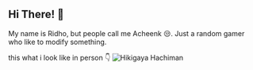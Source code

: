 ## Hi There! 👋
My name is Ridho, but people call me Acheenk 😒. Just a random gamer who like to modify something.

this what i look like in person 👇
![Hikigaya Hachiman](https://miro.medium.com/v2/resize:fit:1200/1*gHlLEEVbh3lB-WbDOrCvlQ.jpeg)


<!--
**Acheenk/acheenk** is a ✨ _special_ ✨ repository because its `README.md` (this file) appears on your GitHub profile.

Here are some ideas to get you started:

- 🔭 I’m currently working on ...
- 🌱 I’m currently learning ...
- 👯 I’m looking to collaborate on ...
- 🤔 I’m looking for help with ...
- 💬 Ask me about ...
- 📫 How to reach me: ...
- 😄 Pronouns: ...
- ⚡ Fun fact: ...
-->
